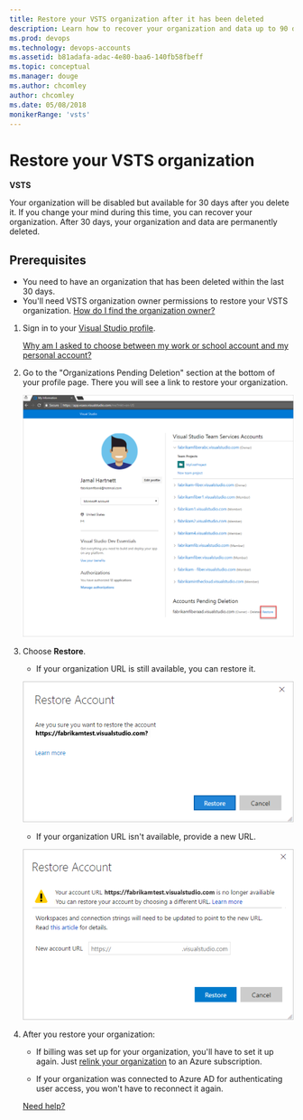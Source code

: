 ```yaml
---
title: Restore your VSTS organization after it has been deleted
description: Learn how to recover your organization and data up to 90 days after it has been deleted, performed with organization owner permissions
ms.prod: devops
ms.technology: devops-accounts
ms.assetid: b81adafa-adac-4e80-baa6-140fb58fbeff
ms.topic: conceptual
ms.manager: douge
ms.author: chcomley
author: chcomley
ms.date: 05/08/2018
monikerRange: 'vsts'
---
```

# Restore your VSTS organization

**VSTS**

Your organization will be disabled but available for 30 days after you delete it.
If you change your mind during this time, you can recover your organization.
After 30 days, your organization and data are permanently deleted.

## Prerequisites

* You need to have an organization that has been deleted within the last 30 days.
* You'll need VSTS organization owner permissions to restore your VSTS organization. [How do I find the organization owner?](faq-delete-restore-vsts-organization.md#find-owner)

1.	Sign in to your [Visual Studio profile](https://app.vsaex.visualstudio.com/profile/view).

	[Why am I asked to choose between my work or school account and my personal account?](faq-delete-restore-vsts-organization.md#ChooseOrgAcctMSAcct)

2.  Go to the "Organizations Pending Deletion" section at the bottom of your profile page. There you will see a link to restore your organization.

    ![Restore your deleted organization](_img/delete-organization/restore-organization.png)

3. Choose **Restore**.

	*	If your organization URL is still available, you can restore it.

    ![Confirm restoring your organization](_img/delete-organization/restore-confirm.png)

	*	If your organization URL isn't available, provide a new URL.

      ![Rename your deleted organization](_img/delete-organization/rename-deleted-organization.png)

4.  After you restore your organization:

    *	If billing was set up for your organization, you'll have to set it up again. Just [relink your organization](../../billing/set-up-billing-for-your-organization-vs.md) to an Azure subscription.

    *   If your organization was connected to Azure AD for authenticating user access, you won't have to reconnect it again.

    [Need help?](faq-delete-restore-vsts-organization.md#get-support)


